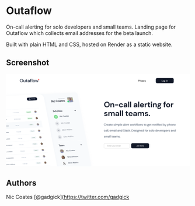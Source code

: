 # Outaflow
On-call alerting for solo developers and small teams. Landing page for Outaflow which collects email addresses for the beta launch.

Built with plain HTML and CSS, hosted on Render as a static website.

## Screenshot

<img src="/images/screenshot.png" />

## Authors
Nic Coates 
[@gadgick](https://twitter.com/gadgick